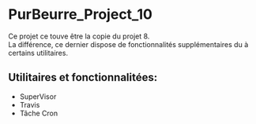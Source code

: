 # PurBeurre_Project_10

Ce projet ce touve être la copie du projet 8.  
La différence, ce dernier dispose de fonctionnalités supplémentaires du à certains utilitaires.  


## Utilitaires et fonctionnalitées:
- SuperVisor
- Travis
- Tâche Cron
